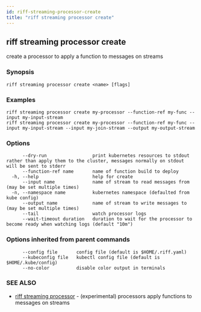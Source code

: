 ```yaml
---
id: riff-streaming-processor-create
title: "riff streaming processor create"
---
```

## riff streaming processor create

create a processor to apply a function to messages on streams

### Synopsis

<todo>

```
riff streaming processor create <name> [flags]
```

### Examples

```
riff streaming processor create my-processor --function-ref my-func --input my-input-stream
riff streaming processor create my-processor --function-ref my-func --input my-input-stream --input my-join-stream --output my-output-stream
```

### Options

```
      --dry-run                 print kubernetes resources to stdout rather than apply them to the cluster, messages normally on stdout will be sent to stderr
      --function-ref name       name of function build to deploy
  -h, --help                    help for create
      --input name              name of stream to read messages from (may be set multiple times)
  -n, --namespace name          kubernetes namespace (defaulted from kube config)
      --output name             name of stream to write messages to (may be set multiple times)
      --tail                    watch processor logs
      --wait-timeout duration   duration to wait for the processor to become ready when watching logs (default "10m")
```

### Options inherited from parent commands

```
      --config file       config file (default is $HOME/.riff.yaml)
      --kubeconfig file   kubectl config file (default is $HOME/.kube/config)
      --no-color          disable color output in terminals
```

### SEE ALSO

* [riff streaming processor](riff_streaming_processor.md)	 - (experimental) processors apply functions to messages on streams

